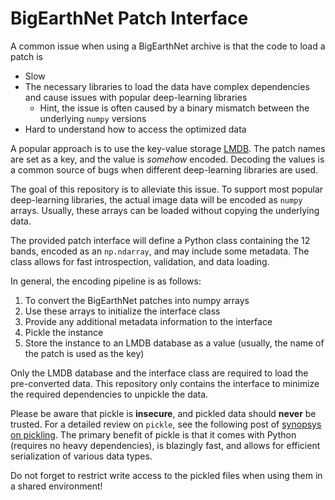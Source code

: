 # BigEarthNet Patch Interface

A common issue when using a BigEarthNet archive is that the code to load a patch is
- Slow
- The necessary libraries to load the data have complex dependencies and cause issues with popular deep-learning libraries
  - Hint, the issue is often caused by a binary mismatch between the underlying `numpy` versions
- Hard to understand how to access the optimized data

A popular approach is to use the key-value storage [LMDB](https://lmdb.readthedocs.io/en/release/).
The patch names are set as a key, and the value is _somehow_ encoded.
Decoding the values is a common source of bugs when different deep-learning libraries are used.

The goal of this repository is to alleviate this issue.
To support most popular deep-learning libraries, the actual image data will be encoded as `numpy` arrays.
Usually, these arrays can be loaded without copying the underlying data.

The provided patch interface will define a Python class containing the 12 bands, encoded as an `np.ndarray`, and may include some metadata.
The class allows for fast introspection, validation, and data loading.

In general, the encoding pipeline is as follows:
1. To convert the BigEarthNet patches into numpy arrays
2. Use these arrays to initialize the interface class
3. Provide any additional metadata information to the interface
4. Pickle the instance
5. Store the instance to an LMDB database as a value (usually, the name of the patch is used as the key)

Only the LMDB database and the interface class are required to load the pre-converted data.
This repository only contains the interface to minimize the required dependencies to unpickle the data.

Please be aware that pickle is **insecure**, and pickled data should **never** be trusted.
For a detailed review on `pickle`, see the following post of [synopsys on pickling](https://www.synopsys.com/blogs/software-security/python-pickling/).
The primary benefit of pickle is that it comes with Python (requires no heavy dependencies), is blazingly fast, and allows for efficient serialization of various data types.

Do not forget to restrict write access to the pickled files when using them in a shared environment!
